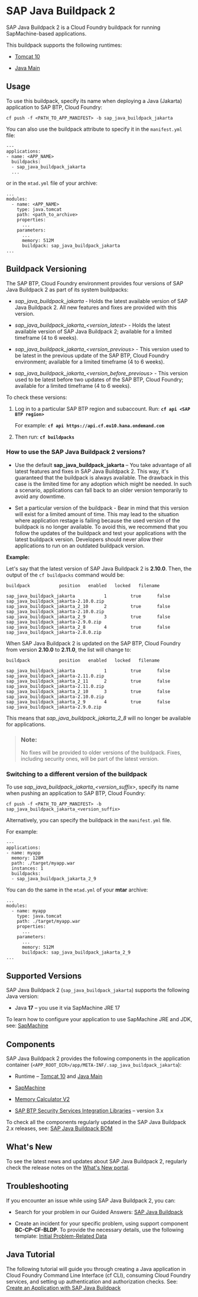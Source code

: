 <!-- loio1cf206b5ef7043b282ba87380fcfbfc1 -->

# SAP Java Buildpack 2

SAP Java Buildpack 2 is a Cloud Foundry buildpack for running SapMachine-based applications.

This buildpack supports the following runtimes:

-   [Tomcat 10](tomcat-10-97d0e34.md)

-   [Java Main](java-main-8a1786a.md)




<a name="loio1cf206b5ef7043b282ba87380fcfbfc1__section_xxx_4w3_t2b"/>

## Usage

To use this buildpack, specify its name when deploying a Java \(Jakarta\) application to SAP BTP, Cloud Foundry:

```
cf push -f <PATH_TO_APP_MANIFEST> -b sap_java_buildpack_jakarta
```

You can also use the buildpack attribute to specify it in the `manifest.yml` file:

```
---
applications:
- name: <APP_NAME>
  buildpacks:
  - sap_java_buildpack_jakarta
  ...
```

or in the `mtad.yml` file of your archive:

```
...
modules:
  - name: <APP_NAME>
    type: java.tomcat
    path: <path_to_archive>
    properties:
      ...
    parameters:
      ...
      memory: 512M
      buildpack: sap_java_buildpack_jakarta
...
```



<a name="loio1cf206b5ef7043b282ba87380fcfbfc1__section_czc_1hd_kgb"/>

## Buildpack Versioning

The SAP BTP, Cloud Foundry environment provides four versions of SAP Java Buildpack 2 as part of its system buildpacks:

-   *sap\_java\_buildpack\_jakarta* - Holds the latest available version of SAP Java Buildpack 2. All new features and fixes are provided with this version.

-   *sap\_java\_buildpack\_jakarta\_<version\_latest\>* - Holds the latest available version of SAP Java Buildpack 2; available for a limited timeframe \(4 to 6 weeks\).

-   *sap\_java\_buildpack\_jakarta\_<version\_previous\>* - This version used to be latest in the previous update of the SAP BTP, Cloud Foundry environment; available for a limited timeframe \(4 to 6 weeks\).

-   *sap\_java\_buildpack\_jakarta\_<version\_before\_previous\>* - This version used to be latest before two updates of the SAP BTP, Cloud Foundry; available for a limited timeframe \(4 to 6 weeks\).


To check these versions:

1.  Log in to a particular SAP BTP region and subaccount. Run: **`cf api <SAP BTP region>`**

    For example: **`cf api https://api.cf.eu10.hana.ondemand.com`**

2.  Then run: **`cf buildpacks`**




### How to use the SAP Java Buildpack 2 versions?

-   Use the default **sap\_java\_buildpack\_jakarta** – You take advantage of all latest features and fixes in SAP Java Buildpack 2. This way, it's guaranteed that the buildpack is always available. The drawback in this case is the limited time for any adoption which might be needed. In such a scenario, applications can fall back to an older version temporarily to avoid any downtime.

-   Set a particular version of the buildpack - Bear in mind that this version will exist for a limited amount of time. This may lead to the situation where application restage is failing because the used version of the buildpack is no longer available. To avoid this, we recommend that you follow the updates of the buildpack and test your applications with the latest buildpack version. Developers should never allow their applications to run on an outdated buildpack version.


**Example:**

Let's say that the latest version of SAP Java Buildpack 2 is **2.10.0**. Then, the output of the `cf buildpacks` command would be:

```
buildpack           position   enabled   locked   filename

sap_java_buildpack_jakarta           1         true      false    sap_java_buildpack_jakarta-2.10.0.zip
sap_java_buildpack_jakarta_2_10      2         true      false    sap_java_buildpack_jakarta-2.10.0.zip
sap_java_buildpack_jakarta_2_9       3         true      false    sap_java_buildpack_jakarta-2.9.0.zip
sap_java_buildpack_jakarta_2_8       4         true      false    sap_java_buildpack_jakarta-2.8.0.zip
```

When SAP Java Buildpack 2 is updated on the SAP BTP, Cloud Foundry from version **2.10.0** to **2.11.0**, the list will change to:

```
buildpack           position   enabled   locked   filename

sap_java_buildpack_jakarta           1         true      false    sap_java_buildpack_jakarta-2.11.0.zip
sap_java_buildpack_jakarta_2_11      2         true      false    sap_java_buildpack_jakarta-2.11.0.zip
sap_java_buildpack_jakarta_2_10      3         true      false    sap_java_buildpack_jakarta-2.10.0.zip
sap_java_buildpack_jakarta_2_9       4         true      false    sap_java_buildpack_jakarta-2.9.0.zip
```

This means that *sap\_java\_buildpack\_jakarta\_2\_8* will no longer be available for applications.

> ### Note:  
> No fixes will be provided to older versions of the buildpack. Fixes, including security ones, will be part of the latest version.



### Switching to a different version of the buildpack

To use *sap\_java\_buildpack\_jakarta\_<version\_suffix\>*, specify its name when pushing an application to SAP BTP, Cloud Foundry:

```
cf push -f <PATH_TO_APP_MANIFEST> -b sap_java_buildpack_jakarta_<version_suffix>
```

Alternatively, you can specify the buildpack in the `manifest.yml` file.

For example:

```
---
applications:
- name: myapp
  memory: 128M
  path: ./target/myapp.war
  instances: 1
  buildpacks:
  - sap_java_buildpack_jakarta_2_9
```

You can do the same in the `mtad.yml` of your **mtar** archive:

```
...
modules:
  - name: myapp
    type: java.tomcat
    path: ./target/myapp.war
    properties:
      ...
    parameters:
      ...
      memory: 512M
      buildpack: sap_java_buildpack_jakarta_2_9
...
```



<a name="loio1cf206b5ef7043b282ba87380fcfbfc1__section_dvg_kcz_vtb"/>

## Supported Versions

SAP Java Buildpack 2 \(`sap_java_buildpack_jakarta`\) supports the following Java version:

-   Java **17** – you use it via SapMachine JRE 17

To learn how to configure your application to use SapMachine JRE and JDK, see: [SapMachine](sapmachine-785d6b3.md)



<a name="loio1cf206b5ef7043b282ba87380fcfbfc1__section_yxx_4w3_t2b"/>

## Components

SAP Java Buildpack 2 provides the following components in the application container \(`<APP_ROOT_DIR>/app/META-INF/.sap_java_buildpack_jakarta`\):

-   Runtime – [Tomcat 10](tomcat-10-97d0e34.md) and [Java Main](java-main-8a1786a.md)

-   [SapMachine](sapmachine-785d6b3.md)

-   [Memory Calculator V2](memory-calculator-v2-8eef959.md)

-   [SAP BTP Security Services Integration Libraries](https://github.com/SAP/cloud-security-services-integration-library) – version 3.x


To check all the components regularly updated in the SAP Java Buildpack 2.x releases, see: [SAP Java Buildpack BOM](https://mvnrepository.com/artifact/com.sap.cloud.sjb.cf/sap-java-buildpack-bom)



<a name="loio1cf206b5ef7043b282ba87380fcfbfc1__section_wg4_djf_krb"/>

## What's New

To see the latest news and updates about SAP Java Buildpack 2, regularly check the release notes on the [What's New portal](https://help.sap.com/whats-new/cf0cb2cb149647329b5d02aa96303f56?locale=en-US&Component=SAP%20Java%20Buildpack).



<a name="loio1cf206b5ef7043b282ba87380fcfbfc1__section_cc2_qzf_hvb"/>

## Troubleshooting

If you encounter an issue while using SAP Java Buildpack 2, you can:

-   Search for your problem in our Guided Answers: [SAP Java Buildpack](https://ga.support.sap.com/dtp/viewer/#/tree/3254/actions/51226:51219/?version=current)

-   Create an incident for your specific problem, using support component **BC-CP-CF-BLDP**. To provide the necessary details, use the following template: [Initial Problem-Related Data](https://ga.support.sap.com/dtp/viewer/#/tree/3254/actions/51226:51220/?version=current) 




<a name="loio1cf206b5ef7043b282ba87380fcfbfc1__section_ugc_sbl_15b"/>

## Java Tutorial

The following tutorial will guide you through creating a Java application in Cloud Foundry Command Line Interface \(cf CLI\), consuming Cloud Foundry services, and setting up authentication and authorization checks. See: [Create an Application with SAP Java Buildpack](https://developers.sap.com/tutorials/btp-cf-buildpacks-java-create.html)

